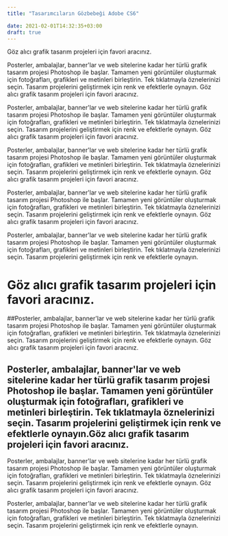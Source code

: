 ```yaml
---
title: "Tasarımcıların Gözbebeği Adobe CS6"

date: 2021-02-01T14:32:35+03:00
draft: true
---
```


Göz alıcı grafik tasarım projeleri için favori aracınız.

Posterler, ambalajlar, banner'lar ve web sitelerine kadar her türlü grafik tasarım projesi Photoshop ile başlar. Tamamen yeni görüntüler oluşturmak için fotoğrafları, grafikleri ve metinleri birleştirin. Tek tıklatmayla öznelerinizi seçin. Tasarım projelerini geliştirmek için renk ve efektlerle oynayın.
Göz alıcı grafik tasarım projeleri için favori aracınız.

Posterler, ambalajlar, banner'lar ve web sitelerine kadar her türlü grafik tasarım projesi Photoshop ile başlar. Tamamen yeni görüntüler oluşturmak için fotoğrafları, grafikleri ve metinleri birleştirin. Tek tıklatmayla öznelerinizi seçin. Tasarım projelerini geliştirmek için renk ve efektlerle oynayın.
Göz alıcı grafik tasarım projeleri için favori aracınız.

Posterler, ambalajlar, banner'lar ve web sitelerine kadar her türlü grafik tasarım projesi Photoshop ile başlar. Tamamen yeni görüntüler oluşturmak için fotoğrafları, grafikleri ve metinleri birleştirin. Tek tıklatmayla öznelerinizi seçin. Tasarım projelerini geliştirmek için renk ve efektlerle oynayın.
Göz alıcı grafik tasarım projeleri için favori aracınız.

Posterler, ambalajlar, banner'lar ve web sitelerine kadar her türlü grafik tasarım projesi Photoshop ile başlar. Tamamen yeni görüntüler oluşturmak için fotoğrafları, grafikleri ve metinleri birleştirin. Tek tıklatmayla öznelerinizi seçin. Tasarım projelerini geliştirmek için renk ve efektlerle oynayın.
Göz alıcı grafik tasarım projeleri için favori aracınız.

Posterler, ambalajlar, banner'lar ve web sitelerine kadar her türlü grafik tasarım projesi Photoshop ile başlar. Tamamen yeni görüntüler oluşturmak için fotoğrafları, grafikleri ve metinleri birleştirin. Tek tıklatmayla öznelerinizi seçin. Tasarım projelerini geliştirmek için renk ve efektlerle oynayın.
# Göz alıcı grafik tasarım projeleri için favori aracınız.



##Posterler, ambalajlar, banner'lar ve web sitelerine kadar her türlü grafik tasarım projesi Photoshop ile başlar. Tamamen yeni görüntüler oluşturmak için fotoğrafları, grafikleri ve metinleri birleştirin. Tek tıklatmayla öznelerinizi seçin. Tasarım projelerini geliştirmek için renk ve efektlerle oynayın.
Göz alıcı grafik tasarım projeleri için favori aracınız.

## Posterler, ambalajlar, banner'lar ve web sitelerine kadar her türlü grafik tasarım projesi Photoshop ile başlar. Tamamen yeni görüntüler oluşturmak için fotoğrafları, grafikleri ve metinleri birleştirin. Tek tıklatmayla öznelerinizi seçin. Tasarım projelerini geliştirmek için renk ve efektlerle oynayın.Göz alıcı grafik tasarım projeleri için favori aracınız.

Posterler, ambalajlar, banner'lar ve web sitelerine kadar her türlü grafik tasarım projesi Photoshop ile başlar. Tamamen yeni görüntüler oluşturmak için fotoğrafları, grafikleri ve metinleri birleştirin. Tek tıklatmayla öznelerinizi seçin. Tasarım projelerini geliştirmek için renk ve efektlerle oynayın.
Göz alıcı grafik tasarım projeleri için favori aracınız.

Posterler, ambalajlar, banner'lar ve web sitelerine kadar her türlü grafik tasarım projesi Photoshop ile başlar. Tamamen yeni görüntüler oluşturmak için fotoğrafları, grafikleri ve metinleri birleştirin. Tek tıklatmayla öznelerinizi seçin. Tasarım projelerini geliştirmek için renk ve efektlerle oynayın.
